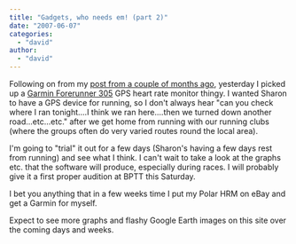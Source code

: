```yaml
---
title: "Gadgets, who needs em! (part 2)"
date: "2007-06-07"
categories: 
  - "david"
author:
  - "david"
---
```


Following on from my [post from a couple of months ago](/?p=60), yesterday I picked up a [Garmin Forerunner 305](https://buy.garmin.com/shop/shop.do?pID=349&locale=en_US) GPS heart rate monitor thingy. I wanted Sharon to have a GPS device for running, so I don't always hear "can you check where I ran tonight....I think we ran here....then we turned down another road...etc...etc." after we get home from running with our running clubs (where the groups often do very varied routes round the local area).

I'm going to "trial" it out for a few days (Sharon's having a few days rest from running) and see what I think. I can't wait to take a look at the graphs etc. that the software will produce, especially during races. I will probably give it a first proper audition at BPTT this Saturday.

I bet you anything that in a few weeks time I put my Polar HRM on eBay and get a Garmin for myself.

Expect to see more graphs and flashy Google Earth images on this site over the coming days and weeks.
